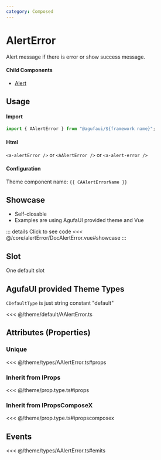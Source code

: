 ```yaml
---
category: Composed
---
```


<script setup>
import { CAAlertErrorName } from '@agufaui/theme'
</script>

# AlertError

Alert message if there is error or show success message.

#### Child Components

- [Alert](/core/alert/)

## Usage

#### Import

```ts
import { AAlertError } from "@agufaui/${framework name}";
```

#### Html

`<a-alertError />` or `<AAlertError />` or `<a-alert-error />`

#### Configuration

Theme component name: `{{ CAAlertErrorName }}`

## Showcase

- Self-closable
- Examples are using AgufaUI provided theme and Vue

<doc-alert-error />

::: details Click to see code
<<< @/core/alertError/DocAlertError.vue#showcase
:::

## Slot

One default slot

## AgufaUI provided Theme Types

`CDefaultType` is just string constant "default"

<<< @/theme/default/AAlertError.ts

## Attributes (Properties)

### Unique

<<< @/theme/types/AAlertError.ts#props

### Inherit from IProps

<<< @/theme/prop.type.ts#iprops

### Inherit from IPropsComposeX

<<< @/theme/prop.type.ts#ipropscomposex

## Events

<<< @/theme/types/AAlertError.ts#emits
